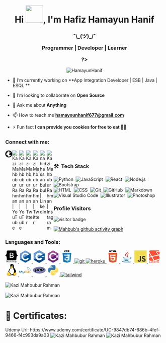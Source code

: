 <h1 align="center">Hi <img src="https://github.com/NoobMahbub/NoobMahbub/blob/main/Wave.gif" height="55px" width="55px">, I'm Hafiz Hamayun Hanif</h1>
<h3 align="center">¯\_(ツ)_/¯

Programmer | Developer | Learner

?></h3>
<p align="center"> <img src="dev-working.gif" alt="HamayunHanif"/> </p>

- 🔭 I’m currently working on **App Integration Developer | ESB | Java | ESQL **

- 👯 I’m looking to collaborate on **Open Source**

- 💬 Ask me about **Anything**

- 📫 How to reach me **hamayounhanif677@gmail.com**

- ⚡ Fun fact **I can provide you cookies for free to eat 🍪😂**

### Connect with me:

[<img align="left" alt="TechHelpBD.com" width="22px" src="https://raw.githubusercontent.com/iconic/open-iconic/master/svg/globe.svg" />][website]
[<img align="left" alt="Kazi Mahbubur Rahman | YouTube" width="22px" src="https://cdn-icons-png.flaticon.com/512/124/124010.png" />][facebook]
[<img align="left" alt="Kazi Mahbubur Rahman | YouTube" width="22px" src="https://cdn.jsdelivr.net/npm/simple-icons@v3/icons/youtube.svg" />][youtube]
[<img align="left" alt="Kazi Mahbubur Rahman | Twitter" width="22px" src="https://cdn.jsdelivr.net/npm/simple-icons@v3/icons/twitter.svg" />][twitter]
[<img align="left" alt="Kazi Mahbubur Rahman | Twitter" width="22px" src="https://cdn-icons-png.flaticon.com/512/906/906377.png" />][telegram]
[<img align="left" alt="nahidhassanbulbul | LinkedIn" width="22px" src="https://cdn.jsdelivr.net/npm/simple-icons@v3/icons/linkedin.svg" />][linkedin]
[<img align="left" alt="Kazi Mahbubur Rahman | Instagram" width="22px" src="https://cdn.jsdelivr.net/npm/simple-icons@v3/icons/instagram.svg" />][instagram]

<br />

### 🛠 &nbsp;Tech Stack

![Python](https://img.shields.io/badge/-Python-05122A?style=flat&logo=python)&nbsp;
![JavaScript](https://img.shields.io/badge/-JavaScript-05122A?style=flat&logo=javascript)&nbsp;
![React](https://img.shields.io/badge/-React-05122A?style=flat&logo=react)&nbsp;
![Node.js](https://img.shields.io/badge/-Node.js-05122A?style=flat&logo=node.js)&nbsp;
![Bootstrap](https://img.shields.io/badge/-Bootstrap-05122A?style=flat&logo=bootstrap&logoColor=563D7C)\
![HTML](https://img.shields.io/badge/-HTML-05122A?style=flat&logo=HTML5)&nbsp;
![CSS](https://img.shields.io/badge/-CSS-05122A?style=flat&logo=CSS3&logoColor=1572B6)&nbsp;
![Git](https://img.shields.io/badge/-Git-05122A?style=flat&logo=git)&nbsp;
![GitHub](https://img.shields.io/badge/-GitHub-05122A?style=flat&logo=github)&nbsp;
![Markdown](https://img.shields.io/badge/-Markdown-05122A?style=flat&logo=markdown)\
![Visual Studio Code](https://img.shields.io/badge/-Visual%20Studio%20Code-05122A?style=flat&logo=visual-studio-code&logoColor=007ACC)&nbsp;
![Illustrator](https://img.shields.io/badge/-Illustrator-05122A?style=flat&logo=adobe-illustrator)&nbsp;
![Photoshop](https://img.shields.io/badge/-Photoshop-05122A?style=flat&logo=adobe-photoshop)&nbsp;
<br />
### Profile Visitors 
![visitor badge](https://visitor-badge.glitch.me/badge?page_id=NoobMahbub.visitor-badge&left_color=blue&right_color=yellow)
<br />

[![Mahbub's github activity graph](https://activity-graph.heroku.app/graph?username=NoobMahbub&bg_color=ffffff&color=777777&line=ff5200&point=1adbce&area=true&hide_border=true)](https://github.com/NoobMahbub/github-readme-activity-graph)


<h3 align="left">Languages and Tools:</h3>
<p align="left"> <a href="https://getbootstrap.com" target="_blank"> <img src="https://raw.githubusercontent.com/devicons/devicon/master/icons/bootstrap/bootstrap-plain-wordmark.svg" alt="bootstrap" width="40" height="40"/> </a> <a href="https://www.cprogramming.com/" target="_blank"> <img src="https://raw.githubusercontent.com/devicons/devicon/master/icons/c/c-original.svg" alt="c" width="40" height="40"/> </a> <a href="https://www.w3schools.com/cpp/" target="_blank"> <img src="https://raw.githubusercontent.com/devicons/devicon/master/icons/cplusplus/cplusplus-original.svg" alt="cplusplus" width="40" height="40"/> </a> <a href="https://www.w3schools.com/cs/" target="_blank"> <img src="https://raw.githubusercontent.com/devicons/devicon/master/icons/csharp/csharp-original.svg" alt="csharp" width="40" height="40"/> </a> <a href="https://www.w3schools.com/css/" target="_blank"> <img src="https://raw.githubusercontent.com/devicons/devicon/master/icons/css3/css3-original-wordmark.svg" alt="css3" width="40" height="40"/> </a> <a href="https://git-scm.com/" target="_blank"> <img src="https://www.vectorlogo.zone/logos/git-scm/git-scm-icon.svg" alt="git" width="40" height="40"/> </a> <a href="https://heroku.com" target="_blank"> <img src="https://www.vectorlogo.zone/logos/heroku/heroku-icon.svg" alt="heroku" width="40" height="40"/> </a> <a href="https://www.w3.org/html/" target="_blank"> <img src="https://raw.githubusercontent.com/devicons/devicon/master/icons/html5/html5-original-wordmark.svg" alt="html5" width="40" height="40"/> </a> <a href="https://www.java.com" target="_blank"> <img src="https://raw.githubusercontent.com/devicons/devicon/master/icons/java/java-original.svg" alt="java" width="40" height="40"/> </a> <a href="https://developer.mozilla.org/en-US/docs/Web/JavaScript" target="_blank"> <img src="https://raw.githubusercontent.com/devicons/devicon/master/icons/javascript/javascript-original.svg" alt="javascript" width="40" height="40"/> </a> <a href="https://laravel.com/" target="_blank"> <img src="https://raw.githubusercontent.com/devicons/devicon/master/icons/laravel/laravel-plain-wordmark.svg" alt="laravel" width="40" height="40"/> </a> <a href="https://www.linux.org/" target="_blank"> <img src="https://raw.githubusercontent.com/devicons/devicon/master/icons/linux/linux-original.svg" alt="linux" width="40" height="40"/> </a> <a href="https://www.mysql.com/" target="_blank"> <img src="https://raw.githubusercontent.com/devicons/devicon/master/icons/mysql/mysql-original-wordmark.svg" alt="mysql" width="40" height="40"/> </a> <a href="https://www.php.net" target="_blank"> <img src="https://raw.githubusercontent.com/devicons/devicon/master/icons/php/php-original.svg" alt="php" width="40" height="40"/> </a> <a href="https://www.python.org" target="_blank"> <img src="https://raw.githubusercontent.com/devicons/devicon/master/icons/python/python-original.svg" alt="python" width="40" height="40"/> </a> <a href="https://tailwindcss.com/" target="_blank"> <img src="https://www.vectorlogo.zone/logos/tailwindcss/tailwindcss-icon.svg" alt="tailwind" width="40" height="40"/> </a> </p>

<p><img width="494" align="center" src="https://github-readme-stats.vercel.app/api/top-langs?username=NoobMahbub&show_icons=true&locale=en&layout=compact" alt="Kazi Mahbubur Rahman" /></p>

<p><img align="center" src="https://github-readme-stats.vercel.app/api?username=NoobMahbub&show_icons=true&locale=en" alt="Kazi Mahbubur Rahman" /></p>

# 🏅 Certificates:
<p>
Udemy Url: https://www.udemy.com/certificate/UC-9847db74-686b-4fef-9466-f4c993da9a03
<img width="494" align="center" src="https://raw.githubusercontent.com/NoobMahbub/NoobMahbub/main/Certificates/GitandGithub.jpg" alt="Kazi Mahbubur Rahman" />
<img width="494" align="center" src="https://raw.githubusercontent.com/NoobMahbub/NoobMahbub/main/Certificates/Touch-Typing.jpg" alt="Kazi Mahbubur Rahman" />
</p>

[website]: https://TechHelpBD.com
[facebook]: https://facebook.com/MahbubDev
[twitter]: https://twitter.com/mahbubdev
[youtube]: https://youtube.com/TechHelpBangladesh
[instagram]: https://instagram.com/mahbubdev/
[linkedin]: https://linkedin.com/in/mahbubdev
[telegram]: https://t.me/TechHelpBangladesh

